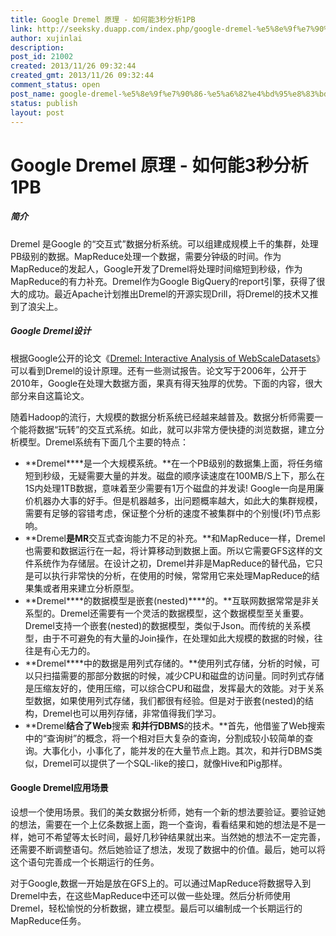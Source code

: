```yaml
---
title: Google Dremel 原理 - 如何能3秒分析1PB
link: http://seeksky.duapp.com/index.php/google-dremel-%e5%8e%9f%e7%90%86-%e5%a6%82%e4%bd%95%e8%83%bd3%e7%a7%92%e5%88%86%e6%9e%901pb/
author: xujinlai
description: 
post_id: 21002
created: 2013/11/26 09:32:44
created_gmt: 2013/11/26 09:32:44
comment_status: open
post_name: google-dremel-%e5%8e%9f%e7%90%86-%e5%a6%82%e4%bd%95%e8%83%bd3%e7%a7%92%e5%88%86%e6%9e%901pb
status: publish
layout: post
---
```


<!--Dremel 是Google 的“交互式”数据分析系统。可以组建成规模上千的集群，处理PB级别的数据。MapReduce处理一个数据，需要分钟级的时间。作为MapReduce的发起人，Google开发了Dremel将处理时间缩短到秒级，作为MapReduce的有力补充。Dremel作为Google BigQuery的report引擎，获得了很大的成功。最近Apache计划推出Dremel的开源实现Drill，将Dremel的技术又推到了浪尖上。-->

# Google Dremel 原理 - 如何能3秒分析1PB

##### 简介

Dremel 是Google 的“交互式”数据分析系统。可以组建成规模上千的集群，处理PB级别的数据。MapReduce处理一个数据，需要分钟级的时间。作为MapReduce的发起人，Google开发了Dremel将处理时间缩短到秒级，作为MapReduce的有力补充。Dremel作为Google BigQuery的report引擎，获得了很大的成功。最近Apache计划推出Dremel的开源实现Drill，将Dremel的技术又推到了浪尖上。

##### Google Dremel设计

根据Google公开的论文《[Dremel: Interactive Analysis of WebScaleDatasets](http://research.google.com/pubs/pub36632.html)》可以看到Dremel的设计原理。还有一些测试报告。论文写于2006年，公开于2010年，Google在处理大数据方面，果真有得天独厚的优势。下面的内容，很大部分来自这篇论文。

随着Hadoop的流行，大规模的数据分析系统已经越来越普及。数据分析师需要一个能将数据“玩转”的交互式系统。如此，就可以非常方便快捷的浏览数据，建立分析模型。Dremel系统有下面几个主要的特点：

  * **Dremel****是一个大规模系统。**在一个PB级别的数据集上面，将任务缩短到秒级，无疑需要大量的并发。磁盘的顺序读速度在100MB/S上下，那么在1S内处理1TB数据，意味着至少需要有1万个磁盘的并发读! Google一向是用廉价机器办大事的好手。但是机器越多，出问题概率越大，如此大的集群规模，需要有足够的容错考虑，保证整个分析的速度不被集群中的个别慢(坏)节点影响。
  * **Dremel****是MR****交互式查询能力不足的补充。**和MapReduce一样，Dremel也需要和数据运行在一起，将计算移动到数据上面。所以它需要GFS这样的文件系统作为存储层。在设计之初，Dremel并非是MapReduce的替代品，它只是可以执行非常快的分析，在使用的时候，常常用它来处理MapReduce的结果集或者用来建立分析原型。
  * **Dremel****的数据模型是嵌套(nested)****的。**互联网数据常常是非关系型的。Dremel还需要有一个灵活的数据模型，这个数据模型至关重要。Dremel支持一个嵌套(nested)的数据模型，类似于Json。而传统的关系模型，由于不可避免的有大量的Join操作，在处理如此大规模的数据的时候，往往是有心无力的。
  * **Dremel****中的数据是用列式存储的。**使用列式存储，分析的时候，可以只扫描需要的那部分数据的时候，减少CPU和磁盘的访问量。同时列式存储是压缩友好的，使用压缩，可以综合CPU和磁盘，发挥最大的效能。对于关系型数据，如果使用列式存储，我们都很有经验。但是对于嵌套(nested)的结构，Dremel也可以用列存储，非常值得我们学习。
  * **Dremel****结合了Web****搜索 ****和并行DBMS****的技术。**首先，他借鉴了Web搜索中的“查询树”的概念，将一个相对巨大复杂的查询，分割成较小较简单的查询。大事化小，小事化了，能并发的在大量节点上跑。其次，和并行DBMS类似，Dremel可以提供了一个SQL-like的接口，就像Hive和Pig那样。

#### Google Dremel应用场景

设想一个使用场景。我们的美女数据分析师，她有一个新的想法要验证。要验证她的想法，需要在一个上亿条数据上面，跑一个查询，看看结果和她的想法是不是一样，她可不希望等太长时间，最好几秒钟结果就出来。当然她的想法不一定完善，还需要不断调整语句。然后她验证了想法，发现了数据中的价值。最后，她可以将这个语句完善成一个长期运行的任务。

对于Google,数据一开始是放在GFS上的。可以通过MapReduce将数据导入到Dremel中去，在这些MapReduce中还可以做一些处理。然后分析师使用Dremel，轻松愉悦的分析数据，建立模型。最后可以编制成一个长期运行的MapReduce任务。